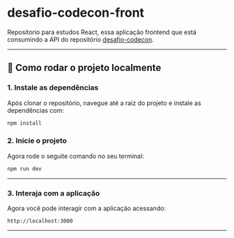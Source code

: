 # desafio-codecon-front

Repositorio para estudos React, essa aplicação frontend que está consumindo a API do repositório [desafio-codecon].

---

## 🚀 Como rodar o projeto localmente

### 1. Instale as dependências

Após clonar o repositório, navegue até a raiz do projeto e instale as dependências com:

```bash
npm install
```

### 2. Inicie o projeto

Agora rode o seguite comando no seu terminal:

```bash
npm run dev
```

---

### 3. Interaja com a aplicação

Agora você pode interagir com a aplicação acessando:

```
http://localhost:3000
```

---

[desafio-codecon]: https://github.com/pedro2398/desafio-codecon
